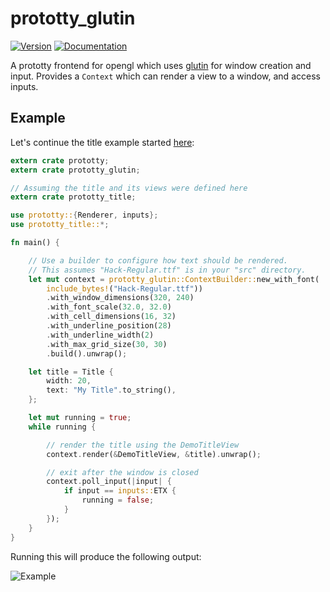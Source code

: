 # prototty\_glutin

[![Version](https://img.shields.io/crates/v/prototty_glutin.svg)](https://crates.io/crates/prototty_glutin)
[![Documentation](https://docs.rs/prototty_glutin/badge.svg)](https://docs.rs/prototty_glutin)

A prototty frontend for opengl which uses [glutin](https://github.com/tomaka/glutin)
for window creation and input. Provides a `Context` which can render a view to
a window, and access inputs.


## Example

Let's continue the title example started
[here](https://github.com/stevebob/prototty/tree/master/prototty#example):

```rust
extern crate prototty;
extern crate prototty_glutin;

// Assuming the title and its views were defined here
extern crate prototty_title;

use prototty::{Renderer, inputs};
use prototty_title::*;

fn main() {

    // Use a builder to configure how text should be rendered.
    // This assumes "Hack-Regular.ttf" is in your "src" directory.
    let mut context = prototty_glutin::ContextBuilder::new_with_font(
        include_bytes!("Hack-Regular.ttf"))
        .with_window_dimensions(320, 240)
        .with_font_scale(32.0, 32.0)
        .with_cell_dimensions(16, 32)
        .with_underline_position(28)
        .with_underline_width(2)
        .with_max_grid_size(30, 30)
        .build().unwrap();

    let title = Title {
        width: 20,
        text: "My Title".to_string(),
    };

    let mut running = true;
    while running {

        // render the title using the DemoTitleView
        context.render(&DemoTitleView, &title).unwrap();

        // exit after the window is closed
        context.poll_input(|input| {
            if input == inputs::ETX {
                running = false;
            }
        });
    }
}
```

Running this will produce the following output:

![Example](https://github.com/stevebob/prototty/blob/master/glutin/example.png)
